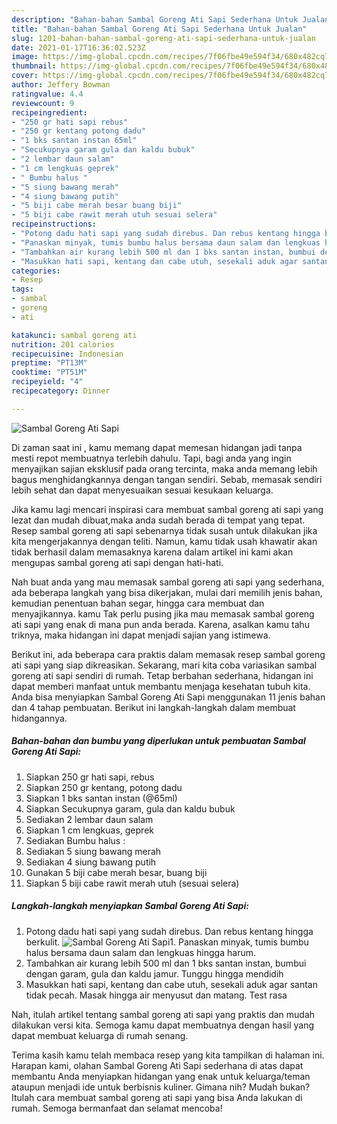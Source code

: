 ```yaml
---
description: "Bahan-bahan Sambal Goreng Ati Sapi Sederhana Untuk Jualan"
title: "Bahan-bahan Sambal Goreng Ati Sapi Sederhana Untuk Jualan"
slug: 1201-bahan-bahan-sambal-goreng-ati-sapi-sederhana-untuk-jualan
date: 2021-01-17T16:36:02.523Z
image: https://img-global.cpcdn.com/recipes/7f06fbe49e594f34/680x482cq70/sambal-goreng-ati-sapi-foto-resep-utama.jpg
thumbnail: https://img-global.cpcdn.com/recipes/7f06fbe49e594f34/680x482cq70/sambal-goreng-ati-sapi-foto-resep-utama.jpg
cover: https://img-global.cpcdn.com/recipes/7f06fbe49e594f34/680x482cq70/sambal-goreng-ati-sapi-foto-resep-utama.jpg
author: Jeffery Bowman
ratingvalue: 4.4
reviewcount: 9
recipeingredient:
- "250 gr hati sapi rebus"
- "250 gr kentang potong dadu"
- "1 bks santan instan 65ml"
- "Secukupnya garam gula dan kaldu bubuk"
- "2 lembar daun salam"
- "1 cm lengkuas geprek"
- " Bumbu halus "
- "5 siung bawang merah"
- "4 siung bawang putih"
- "5 biji cabe merah besar buang biji"
- "5 biji cabe rawit merah utuh sesuai selera"
recipeinstructions:
- "Potong dadu hati sapi yang sudah direbus. Dan rebus kentang hingga berkulit."
- "Panaskan minyak, tumis bumbu halus bersama daun salam dan lengkuas hingga harum."
- "Tambahkan air kurang lebih 500 ml dan 1 bks santan instan, bumbui dengan garam, gula dan kaldu jamur. Tunggu hingga mendidih"
- "Masukkan hati sapi, kentang dan cabe utuh, sesekali aduk agar santan tidak pecah. Masak hingga air menyusut dan matang. Test rasa"
categories:
- Resep
tags:
- sambal
- goreng
- ati

katakunci: sambal goreng ati 
nutrition: 201 calories
recipecuisine: Indonesian
preptime: "PT13M"
cooktime: "PT51M"
recipeyield: "4"
recipecategory: Dinner

---
```



![Sambal Goreng Ati Sapi](https://img-global.cpcdn.com/recipes/7f06fbe49e594f34/680x482cq70/sambal-goreng-ati-sapi-foto-resep-utama.jpg)

Di zaman  saat ini , kamu memang dapat memesan hidangan jadi tanpa mesti repot membuatnya terlebih dahulu. Tapi, bagi anda yang ingin menyajikan sajian eksklusif pada orang tercinta, maka anda memang lebih bagus menghidangkannya dengan tangan sendiri. Sebab, memasak sendiri lebih sehat dan dapat menyesuaikan sesuai kesukaan keluarga.

Jika kamu lagi mencari inspirasi cara membuat sambal goreng ati sapi yang lezat dan mudah dibuat,maka anda sudah berada di tempat yang tepat. Resep sambal goreng ati sapi  sebenarnya tidak susah untuk dilakukan jika kita mengerjakannya dengan teliti. Namun, kamu tidak usah khawatir akan tidak berhasil dalam memasaknya 
karena dalam artikel ini kami akan mengupas sambal goreng ati sapi dengan hati-hati.  



Nah buat anda yang mau memasak sambal goreng ati sapi yang sederhana, ada beberapa langkah yang bisa dikerjakan, mulai dari memilih jenis bahan, kemudian penentuan bahan segar, hingga cara membuat dan menyajikannya. kamu Tak perlu pusing jika mau memasak sambal goreng ati sapi yang enak di mana pun anda berada. Karena, asalkan kamu  tahu triknya, maka hidangan ini dapat menjadi sajian yang istimewa.

Berikut ini, ada beberapa cara praktis  dalam memasak resep sambal goreng ati sapi yang siap dikreasikan. Sekarang, mari kita coba variasikan sambal goreng ati sapi sendiri di rumah. Tetap berbahan sederhana, hidangan ini dapat memberi manfaat untuk membantu menjaga kesehatan tubuh kita. Anda bisa menyiapkan Sambal Goreng Ati Sapi menggunakan 11 jenis bahan dan 4 tahap pembuatan. Berikut ini langkah-langkah dalam membuat hidangannya.

<!--inarticleads1-->

##### Bahan-bahan dan bumbu yang diperlukan untuk pembuatan Sambal Goreng Ati Sapi:

1. Siapkan 250 gr hati sapi, rebus
1. Siapkan 250 gr kentang, potong dadu
1. Siapkan 1 bks santan instan (@65ml)
1. Siapkan Secukupnya garam, gula dan kaldu bubuk
1. Sediakan 2 lembar daun salam
1. Siapkan 1 cm lengkuas, geprek
1. Sediakan  Bumbu halus :
1. Sediakan 5 siung bawang merah
1. Sediakan 4 siung bawang putih
1. Gunakan 5 biji cabe merah besar, buang biji
1. Siapkan 5 biji cabe rawit merah utuh (sesuai selera)




<!--inarticleads2-->

##### Langkah-langkah menyiapkan Sambal Goreng Ati Sapi:

1. Potong dadu hati sapi yang sudah direbus. Dan rebus kentang hingga berkulit.
<img src="https://img-global.cpcdn.com/steps/2be56e3e9441a776/160x128cq70/sambal-goreng-ati-sapi-langkah-memasak-1-foto.jpg" alt="Sambal Goreng Ati Sapi">1. Panaskan minyak, tumis bumbu halus bersama daun salam dan lengkuas hingga harum.
1. Tambahkan air kurang lebih 500 ml dan 1 bks santan instan, bumbui dengan garam, gula dan kaldu jamur. Tunggu hingga mendidih
1. Masukkan hati sapi, kentang dan cabe utuh, sesekali aduk agar santan tidak pecah. Masak hingga air menyusut dan matang. Test rasa




Nah, itulah artikel tentang  sambal goreng ati sapi  yang praktis dan mudah dilakukan versi kita. Semoga kamu dapat membuatnya dengan hasil yang dapat membuat keluarga di rumah senang. 

Terima kasih kamu telah membaca resep yang kita tampilkan di halaman ini. Harapan kami, olahan  Sambal Goreng Ati Sapi sederhana di atas dapat membantu Anda menyiapkan hidangan yang enak untuk keluarga/teman ataupun menjadi ide untuk berbisnis kuliner. Gimana nih? Mudah bukan? Itulah cara membuat sambal goreng ati sapi yang bisa Anda lakukan di rumah. Semoga bermanfaat dan selamat mencoba!

